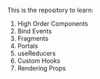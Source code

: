 This is the repository to learn:
1. High Order Components
2. Bind Events
3. Fragments
4. Portals
5. useReducers
6. Custom Hooks
7. Rendering Props


